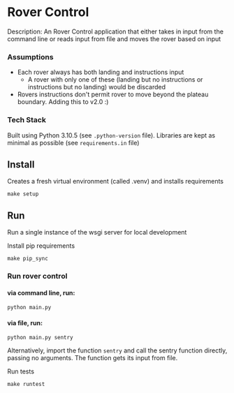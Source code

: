 # Rover Control

Description: An Rover Control application that either takes in input from the command line or reads input
from file and moves the rover based on input

### Assumptions
- Each rover always has both landing and instructions input
  - A rover with only one of these (landing but no instructions or instructions but no landing) would be discarded
- Rovers instructions don't permit rover to move beyond the plateau boundary. Adding this to v2.0 :)

### Tech Stack
Built using Python 3.10.5 (see `.python-version` file). Libraries are kept as minimal as possible 
(see `requirements.in` file)


## Install
Creates a fresh virtual environment (called .venv) and installs requirements
```commandline
make setup
```

## Run
Run a single instance of the wsgi server for local development

Install pip requirements
```commandline
make pip_sync
```

### Run rover control
#### via command line, run:
```commandline
python main.py
```
#### via file, run:
```commandline
python main.py sentry 
```
Alternatively, import the function `sentry` and call the sentry function directly,
passing no arguments. The function gets its input from file.

Run tests
```commandline
make runtest
```
